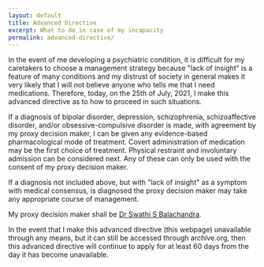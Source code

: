 ```yaml
---
layout: default
title: Advanced Directive
excerpt: What to do in case of my incapacity
permalink: advanced-directive/
---
```


In the event of me developing a psychiatric condition, it is difficult for my caretakers to choose a management strategy because "lack of insight" is a feature of many conditions and my distrust of society in general makes it very likely that I will not believe anyone who tells me that I need medications. Therefore, today, on the 25th of July, 2021, I make this advanced directive as to how to proceed in such situations.

If a diagnosis of bipolar disorder, depression, schizophrenia, schizoaffective disorder, and/or obsessive-compulsive disorder is made, with agreement by my proxy decision maker, I can be given any evidence-based pharmacological mode of treatment. Covert administration of medication may be the first choice of treatment. Physical restraint and involuntary admission can be considered next. Any of these can only be used with the consent of my proxy decision maker.

If a diagnosis not included above, but with "lack of insight" as a symptom with medical consensus, is diagnosed the proxy decision maker may take any appropriate course of management.

My proxy decision maker shall be [Dr Swathi S Balachandra](https://twitter.com/swathisb01).

In the event that I make this advanced directive (this webpage) unavailable through any means, but it can still be accessed through archive.org, then this advanced directive will continue to apply for at least 60 days from the day it has become unavailable.
